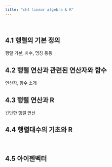 ```yaml
---
title: "ch4 linear algebra & R"
---
```


<br>
<h2> 4.1 행렬의 기본 정의 </h2>
행렬 기본, 차수, 명칭 등등

<br>
<h2> 4.2 행렬 연산과 관련된 연산자와 함수 </h2>
연산자, 함수 소개

<br>
<h2> 4.3 행렬 연산과 R </h2>
간단한 행렬 연산

<br>
<h2> 4.4 행렬대수의 기초와 R </h2>

<br>
<h2> 4.5 아이젠벡터 </h2>

